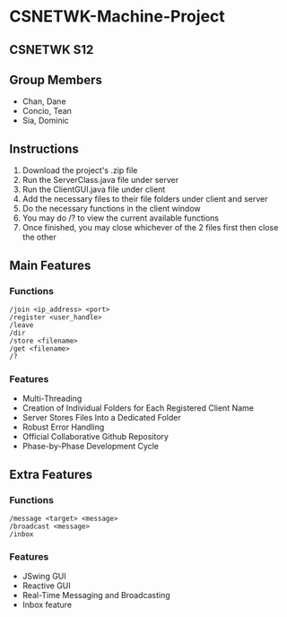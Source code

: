 # CSNETWK-Machine-Project



## CSNETWK S12

## Group Members
- Chan, Dane
- Concio, Tean
- Sia, Dominic



## Instructions
1. Download the project's .zip file
2. Run the ServerClass.java file under server
3. Run the ClientGUI.java file under client
4. Add the necessary files to their file folders under client and server
5. Do the necessary functions in the client window
6. You may do /? to view the current available functions
7. Once finished, you may close whichever of the 2 files first then close the other



## Main Features

### Functions
    /join <ip_address> <port>
    /register <user_handle>
    /leave
    /dir
    /store <filename>
    /get <filename>
    /?

### Features
- Multi-Threading
- Creation of Individual Folders for Each Registered Client Name
- Server Stores Files Into a Dedicated Folder
- Robust Error Handling
- Official Collaborative Github Repository
- Phase-by-Phase Development Cycle



## Extra Features

### Functions
    /message <target> <message>
    /broadcast <message>
    /inbox

### Features
- JSwing GUI
- Reactive GUI
- Real-Time Messaging and Broadcasting
- Inbox feature